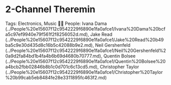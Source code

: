 # 2-Channel Theremin

Tags: Electronics, Music
👩‍🔬 People: Ivana Dama (../People%20e15607f12c9542229f6890e1fa0afce1/Ivana%20Dama%20bcfa5c97ef9940e79f561f2f8256052d.md), Jake Read (../People%20e15607f12c9542229f6890e1fa0afce1/Jake%20Read%20b49ba5c9e30d435d8c16b5c42088b9e2.md), Neil Gershenfeld (../People%20e15607f12c9542229f6890e1fa0afce1/Neil%20Gershenfeld%20a9d2fa84bd1b4fa4b6b69d4680b70777.md), Quentin Bolsee (../People%20e15607f12c9542229f6890e1fa0afce1/Quentin%20Bolsee%20a4bcb2fbb02846b8b1c0d701c6c13cd5.md), Christopher Taylor (../People%20e15607f12c9542229f6890e1fa0afce1/Christopher%20Taylor%20b99cab5eb8484fe28e3311895fc463f2.md)